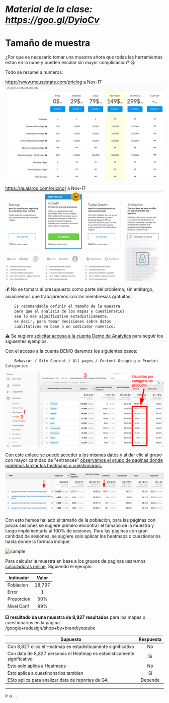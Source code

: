 # *Material de la clase: https://goo.gl/DyioCv*

# Tamaño de muestra


¿Por que es necesario tomar una muestra ahora que todas las herramientas estan en la nube y pueden escalar sin mayor complicacion? :weary:

Todo se resume a numeros:

   https://www.mousestats.com/pricing a Nov-17
   ![mt_price]

   https://qualaroo.com/pricing/ a Nov-17
   ![qr_price]

:moneybag: No se tomara al presupuesto como parte del problema; sin embargo, asumiremos que trabajaremos con las membresias gratuitas.

		Es recomendable definir el tamaño de la muestra
		para que el analisis de los mapas y cuestionarios
		sea lo mas significativo estadisticamente, 
		es decir, para tomar decisiones sobre datos
		cualitativos en base a un indicador numerico.



:warning: Se sugiere [solicitar acceso a la cuenta Demo
de Analytics](https://support.google.com/analytics/answer/6367342#access) para seguir los siguientes ejemplos.
		
Con el acceso a la cuenta DEMO daremos los siguientes pasos:

		Behavior / Site Content / All pages / Content Grouping = Product Categories

   ![ga_prod_cat]

[Con este enlace se puede acceder a los mismos datos](https://analytics.google.com/analytics/web/?utm_source=demoaccount&utm_medium=demoaccount&utm_campaign=demoaccount#report/content-pages/a54516992w87479473p92320289/%3Fexplorer-segmentExplorer.segmentId%3Danalytics.pageGroup2%26explorer-table.plotKeys%3D%5B%5D/) y al dar clic al grupo con mayor cantidad de "entrances" [observamos el grupo de paginas donde podemos lanzar los heatmaps o cuestionarios.](https://analytics.google.com/analytics/web/?utm_source=demoaccount&utm_medium=demoaccount&utm_campaign=demoaccount#report/content-pages/a54516992w87479473p92320289/%3Fexplorer-table.plotKeys%3D%5B%5D%26_r.drilldown%3Danalytics.pageGroup2%3ABrands/)

   ![ga_brand_yt]

Con esto hemos hallado el tamaño de la poblacion, para las páginas con pocas sesiones se sugiere primero encontrar el tamaño de la muestra y luego implementarla al 100% de sesiones. Para las páginas con gran cantidad de sesiones, se sugiere solo aplicar los heatmaps o cuestionarios hasta donde la formula indique.
   
   ![sample]

Para calcular la muestra en base a los grupos de paginas usaremos [calculadoras online](http://www.calculator.net/sample-size-calculator.html?type=1&cl=95&ci=1&pp=50&ps=18797&x=66&y=20).
Siguiendo el ejemplo:

| Indicador | Valor |
| --------- |:-----:|
| Poblacion | 18,797 |
| Error     | 1     |
| Proporcion | 50%  |
| Nivel Conf | 99%  |

**El resultado da una muestra de 8,827 resultados** para los mapas o cuestionarios en la pagina 	
/google+redesign/shop+by+brand/youtube


| Supuesto | Respuesta |
| -------- |:---------:|
| Con 8,827 clics el Heatmap es estadisticamente significativo | No |
| Con data de 8,827 personas el Heatmap es estadisticamente significativo | Si |
| Esto solo aplica a Heatmaps | No |
| Esto aplica a cuestinonarios tambien | Si |
| ESto aplica para analizar data de reportes de GA | Depende |




---

Ir a ...

[mt_price]: https://github.com/acamposc/managementsociety/blob/master/herramientas/img/3_mousestats_pricing.png 
[qr_price]: https://github.com/acamposc/managementsociety/blob/master/herramientas/img/3_qualaroo_pricing.png
[ga_prod_cat]: https://github.com/acamposc/managementsociety/blob/master/herramientas/img/3_product_category.png
[ga_brand_yt]: https://github.com/acamposc/managementsociety/blob/master/herramientas/img/3_brand.png
[sample]: https://faculty.elgin.edu/dkernler/statistics/ch01/images/strata-sample.gif
